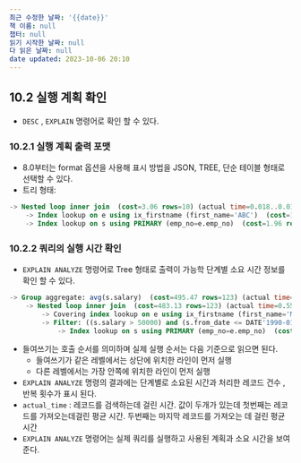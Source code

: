 ```yaml
---
최근 수정한 날짜: '{{date}}'
책 이름: null
챕터: null
읽기 시작한 날짜: null
다 읽은 날짜: null
date updated: 2023-10-06 20:10
---
```


## 10.2 실행 계획 확인

- `DESC` , `EXPLAIN` 명령어로 확인 할 수 있다.

### 10.2.1 실행 계획 출력 포맷

- 8.0부터는 format 옵션을 사용해 표시 방법을 JSON, TREE, 단순 테이블 형태로 선택할 수 있다.
- 트리 형태:

```sql
-> Nested loop inner join  (cost=3.06 rows=10) (actual time=0.018..0.018 rows=0 loops=1)
    -> Index lookup on e using ix_firstname (first_name='ABC')  (cost=1.10 rows=1) (actual time=0.017..0.017 rows=0 loops=1)
    -> Index lookup on s using PRIMARY (emp_no=e.emp_no)  (cost=1.96 rows=10) (never executed)

```

### 10.2.2 쿼리의 실행 시간 확인

- `EXPLAIN ANALYZE` 명령어로 Tree 형태로 출력이 가능학 단계별 소요 시간 정보를 확인 할 수 있다.

```sql
-> Group aggregate: avg(s.salary)  (cost=495.47 rows=123) (actual time=1.168..74.057 rows=48 loops=1)
    -> Nested loop inner join  (cost=483.13 rows=123) (actual time=0.559..73.882 rows=48 loops=1)
        -> Covering index lookup on e using ix_firstname (first_name='Matt')  (cost=26.04 rows=233) (actual time=0.054..0.254 rows=233 loops=1)
        -> Filter: ((s.salary > 50000) and (s.from_date <= DATE'1990-01-01') and (s.to_date > DATE'1990-01-01'))  (cost=1.01 rows=1) (actual time=0.309..0.316 rows=0 loops=233)
            -> Index lookup on s using PRIMARY (emp_no=e.emp_no)  (cost=1.01 rows=10) (actual time=0.304..0.313 rows=10 loops=233)
```

- 들여쓰기는 호출 순서를 의미하며 실제 실행 순서는 다음 기준으로 읽으면 된다.
  - 들여쓰기가 같은 레벨에서는 상단에 위치한 라인이 먼저 실행
  - 다른 레벨에서는 가장 안쪽에 위치한 라인이 먼저 실행
- `EXPLAIN ANALYZE` 명령의 결과에는 단계별로 소요된 시간과 처리한 레코드 건수 , 반복 횟수가 표시 된다.
- `actual_time` : 레코드를 검색하는데 걸린 시간. 값이 두개가 있는데 첫번째는 레코드를 가져오는데걸린 평균 시간. 두번째는 마지막 레코드를 가져오는 데 걸린 평균 시간
- `EXPLAIN ANALYZE` 명령어는 실제 쿼리를 실행하고 사용된 계획과 소요 시간을 보여준다.
